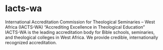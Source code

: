 # Iacts-wa
International Accreditation Commission for Theological Seminaries – West Africa (IACTS-WA)  “Accrediting Excellence in Theological Education”  IACTS-WA is the leading accreditation body for Bible schools, seminaries, and theological colleges in West Africa. We provide credible, internationally recognized accreditation. 
